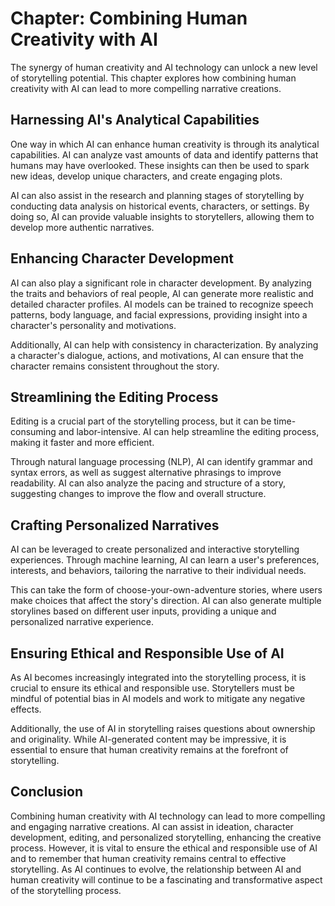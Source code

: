 Chapter: Combining Human Creativity with AI
===========================================

The synergy of human creativity and AI technology can unlock a new level of storytelling potential. This chapter explores how combining human creativity with AI can lead to more compelling narrative creations.

Harnessing AI's Analytical Capabilities
---------------------------------------

One way in which AI can enhance human creativity is through its analytical capabilities. AI can analyze vast amounts of data and identify patterns that humans may have overlooked. These insights can then be used to spark new ideas, develop unique characters, and create engaging plots.

AI can also assist in the research and planning stages of storytelling by conducting data analysis on historical events, characters, or settings. By doing so, AI can provide valuable insights to storytellers, allowing them to develop more authentic narratives.

Enhancing Character Development
-------------------------------

AI can also play a significant role in character development. By analyzing the traits and behaviors of real people, AI can generate more realistic and detailed character profiles. AI models can be trained to recognize speech patterns, body language, and facial expressions, providing insight into a character's personality and motivations.

Additionally, AI can help with consistency in characterization. By analyzing a character's dialogue, actions, and motivations, AI can ensure that the character remains consistent throughout the story.

Streamlining the Editing Process
--------------------------------

Editing is a crucial part of the storytelling process, but it can be time-consuming and labor-intensive. AI can help streamline the editing process, making it faster and more efficient.

Through natural language processing (NLP), AI can identify grammar and syntax errors, as well as suggest alternative phrasings to improve readability. AI can also analyze the pacing and structure of a story, suggesting changes to improve the flow and overall structure.

Crafting Personalized Narratives
--------------------------------

AI can be leveraged to create personalized and interactive storytelling experiences. Through machine learning, AI can learn a user's preferences, interests, and behaviors, tailoring the narrative to their individual needs.

This can take the form of choose-your-own-adventure stories, where users make choices that affect the story's direction. AI can also generate multiple storylines based on different user inputs, providing a unique and personalized narrative experience.

Ensuring Ethical and Responsible Use of AI
------------------------------------------

As AI becomes increasingly integrated into the storytelling process, it is crucial to ensure its ethical and responsible use. Storytellers must be mindful of potential bias in AI models and work to mitigate any negative effects.

Additionally, the use of AI in storytelling raises questions about ownership and originality. While AI-generated content may be impressive, it is essential to ensure that human creativity remains at the forefront of storytelling.

Conclusion
----------

Combining human creativity with AI technology can lead to more compelling and engaging narrative creations. AI can assist in ideation, character development, editing, and personalized storytelling, enhancing the creative process. However, it is vital to ensure the ethical and responsible use of AI and to remember that human creativity remains central to effective storytelling. As AI continues to evolve, the relationship between AI and human creativity will continue to be a fascinating and transformative aspect of the storytelling process.
